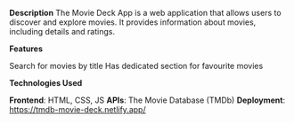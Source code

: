 **Description**
The Movie Deck App is a web application that allows users to discover and explore movies. 
It provides information about movies, including details and ratings.

**Features**

Search for movies by title
Has dedicated section for favourite movies

**Technologies Used**

**Frontend**: HTML, CSS, JS
**APIs**: The Movie Database (TMDb)
**Deployment**: https://tmdb-movie-deck.netlify.app/
